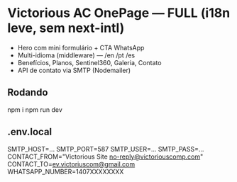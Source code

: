 
# Victorious AC OnePage — FULL (i18n leve, sem next-intl)

- Hero com mini formulário + CTA WhatsApp
- Multi-idioma (middleware) — /en /pt /es
- Benefícios, Planos, Sentinel360, Galeria, Contato
- API de contato via SMTP (Nodemailer)

## Rodando
npm i
npm run dev

## .env.local
SMTP_HOST=...
SMTP_PORT=587
SMTP_USER=...
SMTP_PASS=...
CONTACT_FROM="Victorious Site <no-reply@victoriouscomp.com>"
CONTACT_TO=ev.victoriuscom@gmail.com
WHATSAPP_NUMBER=1407XXXXXXXX
